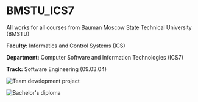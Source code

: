 # BMSTU_ICS7

All works for all courses from Bauman Moscow State Technical University (BMSTU)

**Faculty:** Informatics and Control Systems (ICS)

**Department:** Computer Software and Information Technologies (ICS7)

**Track:** Software Engineering (09.03.04)

![Team development project](https://github.com/Yokud/OnlineTerrainGenerator)

![Bachelor's diploma](https://github.com/Yokud/bmstu_bachelors_diploma)